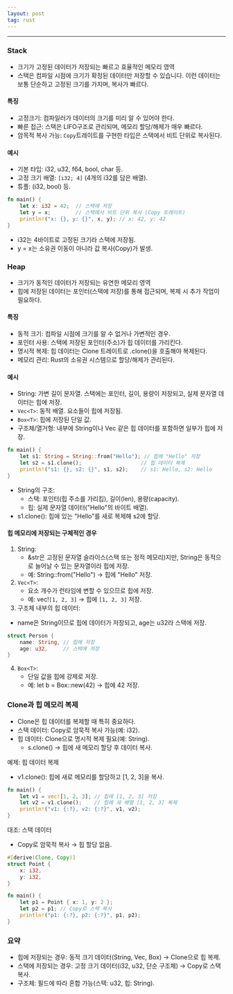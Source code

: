 ```yaml
---
layout: post
tag: rust
---
```

***

### Stack

- 크기가 고정된 데이터가 저장되는 빠르고 효율적인 메모리 영역
- 스택은 컴파일 시점에 크기가 확정된 데이터만 저장할 수 있습니다. 이런 데이터는 보통 단순하고 고정된 크기를 가지며, 복사가 빠르다.

#### 특징
- 고정크기: 컴파일러가 데이터의 크기를 미리 알 수 있어야 한다.
- 빠른 접근: 스택은 LIFO구조로 관리되며, 메모리 할당/해제가 매우 빠르다.
- 암목적 복사 가능: `Copy`트레이트를 구현한 타입은 스택에서 비트 단위로 복사된다.
#### 예시
- 기본 타입: i32, u32, f64, bool, char 등.
- 고정 크기 배열: `[i32; 4]` (4개의 i32를 담은 배열).
- 튜플: (i32, bool) 등.

```rust
fn main() {
    let x: i32 = 42;  // 스택에 저장
    let y = x;        // 스택에서 비트 단위 복사 (Copy 트레이트)
    println!("x: {}, y: {}", x, y); // x: 42, y: 42
}
```
- i32는 4바이트로 고정된 크기라 스택에 저장됨.
- y = x는 소유권 이동이 아니라 값 복사(Copy)가 발생.


### Heap

- 크기가 동적인 데이터가 저장되는 유연한 메모리 영역
- 힙에 저장된 데이터는 포인터(스택에 저장)를 통해 접근되며, 복제 시 추가 작업이 필요하다.

#### 특징
- 동적 크기: 컴파일 시점에 크기를 알 수 없거나 가변적인 경우.
- 포인터 사용: 스택에 저장된 포인터(주소)가 힙 데이터를 가리킨다.
- 명시적 복제: 힙 데이터는 Clone 트레이트로 .clone()을 호출해야 복제된다.
- 메모리 관리: Rust의 소유권 시스템으로 할당/해제가 관리된다.

#### 예시
- String: 가변 길이 문자열. 스택에는 포인터, 길이, 용량이 저장되고, 실제 문자열 데이터는 힙에 저장.
- `Vec<T>`: 동적 배열. 요소들이 힙에 저장됨.
- `Box<T>`: 힙에 저장된 단일 값.
- 구조체/열거형: 내부에 String이나 Vec 같은 힙 데이터를 포함하면 일부가 힙에 저장.

```rust
fn main() {
    let s1: String = String::from("Hello"); // 힙에 "Hello" 저장
    let s2 = s1.clone();                   // 힙 데이터 복제
    println!("s1: {}, s2: {}", s1, s2);    // s1: Hello, s2: Hello
}
```
- String의 구조:
	- 스택: 포인터(힙 주소를 가리킴), 길이(len), 용량(capacity).
	- 힙: 실제 문자열 데이터("Hello"의 바이트 배열).
- s1.clone(): 힙에 있는 "Hello"를 새로 복제해 s2에 할당.

#### 힙 메모리에 저장되는 구체적인 경우

1. String:
	- &str은 고정된 문자열 슬라이스(스택 또는 정적 메모리)지만, String은 동적으로 늘어날 수 있는 문자열이라 힙에 저장.
	- 예: String::from("Hello") → 힙에 "Hello" 저장.
2. `Vec<T>`:
	- 요소 개수가 런타임에 변할 수 있으므로 힙에 저장.
	- 예: vec!`[1, 2, 3]` → 힙에 `[1, 2, 3]` 저장.
3. 구조체 내부의 힙 데이터:
- name은 String이므로 힙에 데이터가 저장되고, age는 u32라 스택에 저장.
```rust
struct Person {
    name: String, // 힙에 저장
    age: u32,     // 스택에 저장
}
```

4. `Box<T>`:
	- 단일 값을 힙에 강제로 저장.
	- 예: let b = Box::new(42) → 힙에 42 저장.


### Clone과 힙 메모리 복제
- Clone은 힙 데이터를 복제할 때 특히 중요하다.
- 스택 데이터: Copy로 암묵적 복사 가능(예: i32).
- 힙 데이터: Clone으로 명시적 복제 필요(예: String).
	- s.clone() → 힙에 새 메모리 할당 후 데이터 복사.

예제: 힙 데이터 복제
- v1.clone(): 힙에 새로 메모리를 할당하고 [1, 2, 3]을 복사.
```rust
fn main() {
    let v1 = vec![1, 2, 3]; // 힙에 [1, 2, 3] 저장
    let v2 = v1.clone();    // 힙에 새 배열 [1, 2, 3] 복제
    println!("v1: {:?}, v2: {:?}", v1, v2);
}
```

대조: 스택 데이터
- Copy로 암묵적 복사 → 힙 할당 없음.
```rust
#[derive(Clone, Copy)]
struct Point {
    x: i32,
    y: i32,
}

fn main() {
    let p1 = Point { x: 1, y: 2 };
    let p2 = p1; // Copy로 스택 복사
    println!("p1: {:?}, p2: {:?}", p1, p2);
}
```

### 요약
- 힙에 저장되는 경우: 동적 크기 데이터(String, Vec, Box) → Clone으로 힙 복제.
- 스택에 저장되는 경우: 고정 크기 데이터(i32, u32, 단순 구조체) → Copy로 스택 복사.
- 구조체: 필드에 따라 혼합 가능(스택: u32, 힙: String).

